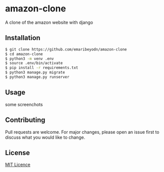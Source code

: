 # amazon-clone
A clone of the amazon website with django
## Installation
```bash
$ git clone https://github.com/emaribeyodn/amazon-clone
$ cd amazon-clone
$ python3 -m venv .env
$ source .env/bin/activate
$ pip install -r requirements.txt
$ python3 manage.py migrate
$ python3 manage.py runserver
```
## Usage
some screenchots 
## Contributing
Pull requests are welcome. For major changes, please open an issue first to discuss what you would like to change.
## License
[MIT Licence](LICENCE)
